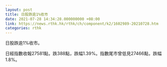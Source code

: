 ```yaml
---
layout: post
title: 日股跌逾1%收市
date: 2021-07-28 14:34:28.000000000 +08:00
link: https://news.rthk.hk/rthk/ch/component/k2/1602989-20210728.htm
categories: rthk
---
```


日股跌逾1%收市。

日經指數收報27581點，跌388點，跌幅1.39%。指數尾市曾低見27466點，跌幅1.8%。
